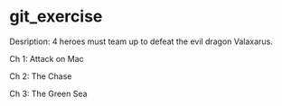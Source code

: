 # git_exercise

Desription:
4 heroes must team up to defeat the evil dragon Valaxarus.

Ch 1: Attack on Mac

Ch 2: The Chase

Ch 3: The Green Sea